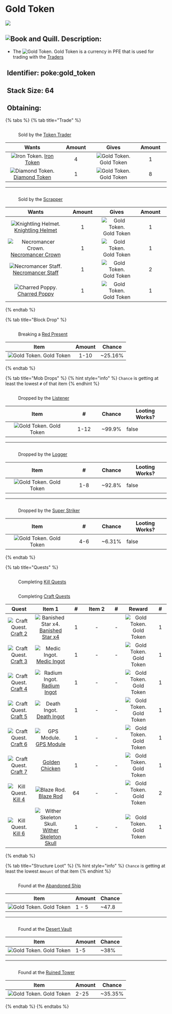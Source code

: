 # Gold Token

![](https://github.com/ItsMePok/PFE/assets/136857747/76b75bd2-9056-44b3-b46a-50dd77c6abf5)

## <img src="https://minecraft.wiki/images/Book_and_Quill_JE2_BE2.png?2128f" alt="Book and Quill." data-size="line"> Description: <a href="#description" id="description"></a>

* The <img src="https://github.com/user-attachments/assets/38611ec4-5bcf-4443-93cc-604b57f75a40" alt="Gold Token." data-size="line"> Gold Token is a currency in PFE that is used for trading with the [Traders](../../../mobs/traders/)

## <img src="https://minecraft.wiki/images/Name_Tag_JE2_BE2.png?cbdc1" alt="" data-size="line"> Identifier: **poke:gold\_token** <a href="#identifier" id="identifier"></a>

## <img src="https://minecraft.wiki/images/Light_Gray_Bundle_JE1_BE1.png?b552e" alt="" data-size="line"> Stack Size: 64 <a href="#stack-size" id="stack-size"></a>

## <img src="https://minecraft.wiki/images/thumb/Crafting_Table_JE4_BE3.png/150px-Crafting_Table_JE4_BE3.png?5767f" alt="" data-size="line"> Obtaining: <a href="#obtaining" id="obtaining"></a>

{% tabs %}
{% tab title="Trade" %}
<figure><img src="https://github.com/user-attachments/assets/30c5b799-c00c-4ecd-b540-59b99cce7cbe" alt=""><figcaption><p>Sold by the <a href="../../../mobs/traders/token-trader.md">Token Trader</a></p></figcaption></figure>

<table data-full-width="false"><thead><tr><th align="center">Wants</th><th width="88" align="center">Amount</th><th align="center">Gives</th><th width="85" align="center">Amount</th></tr></thead><tbody><tr><td align="center"><img src="https://github.com/user-attachments/assets/a056b672-08e5-4100-9d6d-b5b62be61be1" alt="Iron Token." data-size="line"> <a href="iron-token.md">Iron Token</a></td><td align="center">4</td><td align="center"><img src="https://github.com/user-attachments/assets/38611ec4-5bcf-4443-93cc-604b57f75a40" alt="Gold Token." data-size="line"> Gold Token</td><td align="center">1</td></tr><tr><td align="center"><img src="https://github.com/user-attachments/assets/343bd597-b2ac-46ba-85a1-b711385968ff" alt="Diamond Token." data-size="line"> <a href="diamond-token.md">Diamond Token</a></td><td align="center">1</td><td align="center"><img src="https://github.com/user-attachments/assets/38611ec4-5bcf-4443-93cc-604b57f75a40" alt="Gold Token." data-size="line"> Gold Token</td><td align="center">8</td></tr></tbody></table>

***

<figure><img src="https://github.com/user-attachments/assets/67ed9674-d15b-4ee5-9757-22c486b17bf1" alt=""><figcaption><p>Sold by the <a href="../../../mobs/traders/scrapper.md">Scrapper</a></p></figcaption></figure>

<table data-full-width="false"><thead><tr><th align="center">Wants</th><th width="88" align="center">Amount</th><th align="center">Gives</th><th width="85" align="center">Amount</th></tr></thead><tbody><tr><td align="center"><img src="https://github.com/user-attachments/assets/8111c426-ab44-45ce-9c07-58e80a288964" alt="Knightling Helmet." data-size="line"> <a href="../../../armor/knightling-helmet.md">Knightling Helmet</a></td><td align="center">1</td><td align="center"><img src="https://github.com/user-attachments/assets/38611ec4-5bcf-4443-93cc-604b57f75a40" alt="Gold Token." data-size="line"> Gold Token</td><td align="center">1</td></tr><tr><td align="center"><img src="https://github.com/user-attachments/assets/f4ee359f-7a23-44ba-8981-6c5bbdac1725" alt="Necromancer Crown." data-size="line"> <a href="../../../armor/cosmetics/offhand-cosmetics/necromancer-crown.md">Necromancer Crown</a></td><td align="center">1</td><td align="center"><img src="https://github.com/user-attachments/assets/38611ec4-5bcf-4443-93cc-604b57f75a40" alt="Gold Token." data-size="line"> Gold Token</td><td align="center">1</td></tr><tr><td align="center"><img src="https://github.com/user-attachments/assets/455a60a4-97f6-4aab-bbed-b7270c231835" alt="Necromancer Staff." data-size="line"> <a href="../../../tools/staffs/necromancer-staff.md">Necromancer Staff</a></td><td align="center">1</td><td align="center"><img src="https://github.com/user-attachments/assets/38611ec4-5bcf-4443-93cc-604b57f75a40" alt="Gold Token." data-size="line"> Gold Token</td><td align="center">2</td></tr><tr><td align="center"><img src="https://github.com/user-attachments/assets/cce6ba2c-ab4a-4a24-a10f-573629138b25" alt="Charred Poppy." data-size="line"> <a href="../../../blocks/misc/charred-poppy.md">Charred Poppy</a></td><td align="center">1</td><td align="center"><img src="https://github.com/user-attachments/assets/38611ec4-5bcf-4443-93cc-604b57f75a40" alt="Gold Token." data-size="line"> Gold Token</td><td align="center">1</td></tr></tbody></table>
{% endtab %}

{% tab title="Block Drop" %}
<figure><img src="https://github.com/user-attachments/assets/1bb9cac2-5c5d-44fc-9ad8-7e3934d76f5c" alt=""><figcaption><p>Breaking a <a href="../../../blocks/misc/red-present.md">Red Present</a> </p></figcaption></figure>

|                                                                    Item                                                                   | Amount |  Chance  |
| :---------------------------------------------------------------------------------------------------------------------------------------: | :----: | :------: |
| <img src="https://github.com/user-attachments/assets/38611ec4-5bcf-4443-93cc-604b57f75a40" alt="Gold Token." data-size="line"> Gold Token |  1-10  | \~25.16% |
{% endtab %}

{% tab title="Mob Drops" %}
{% hint style="info" %}
`Chance` is getting at least the lowest `#` of that item
{% endhint %}

<figure><img src="https://github.com/user-attachments/assets/f97af77c-129d-411d-9802-fc9a78c7bcd0" alt=""><figcaption><p>Dropped by the <a href="../../../mobs/bosses/the-listener.md">Listener</a></p></figcaption></figure>

<table><thead><tr><th align="center">Item</th><th width="78" align="center">#</th><th align="center">Chance</th><th data-type="checkbox">Looting Works?</th></tr></thead><tbody><tr><td align="center"><img src="https://github.com/user-attachments/assets/38611ec4-5bcf-4443-93cc-604b57f75a40" alt="Gold Token." data-size="line"> Gold Token</td><td align="center">1-12</td><td align="center">~99.9%</td><td>false</td></tr></tbody></table>

***

<figure><img src="https://github.com/user-attachments/assets/f6faa954-9386-48c6-94e1-2adcdd984d5b" alt=""><figcaption><p>Dropped by the <a href="../../../mobs/bosses/the-logger.md">Logger</a></p></figcaption></figure>

<table><thead><tr><th align="center">Item</th><th width="78" align="center">#</th><th align="center">Chance</th><th data-type="checkbox">Looting Works?</th></tr></thead><tbody><tr><td align="center"><img src="https://github.com/user-attachments/assets/38611ec4-5bcf-4443-93cc-604b57f75a40" alt="Gold Token." data-size="line"> Gold Token</td><td align="center">1-8</td><td align="center">~92.8%</td><td>false</td></tr></tbody></table>

***

<figure><img src="https://github.com/user-attachments/assets/dd6ddd88-a93f-4fd0-af0e-c56320652923" alt=""><figcaption><p>Dropped by the <a href="../../../mobs/bosses/super-striker.md">Super Striker</a></p></figcaption></figure>

<table><thead><tr><th align="center">Item</th><th width="78" align="center">#</th><th align="center">Chance</th><th data-type="checkbox">Looting Works?</th></tr></thead><tbody><tr><td align="center"><img src="https://github.com/user-attachments/assets/38611ec4-5bcf-4443-93cc-604b57f75a40" alt="Gold Token." data-size="line"> Gold Token</td><td align="center">4-6</td><td align="center">~6.31%</td><td>false</td></tr></tbody></table>
{% endtab %}

{% tab title="Quests" %}
<div><figure><img src="https://github.com/user-attachments/assets/73bf5dab-49dd-404a-9e48-4f2389960cf4" alt=""><figcaption><p>Completing <a href="../../quests/kill-quests.md">Kill Quests</a></p></figcaption></figure> <figure><img src="https://github.com/user-attachments/assets/1a8910ab-b4c3-4c4b-afec-d6d21ac716a8" alt=""><figcaption><p>Completing <a href="../../quests/craft-quests.md">Craft Quests</a></p></figcaption></figure></div>

<table><thead><tr><th width="114" align="center">Quest</th><th width="155" align="center">Item 1</th><th width="53" align="center">#</th><th width="137" align="center">Item 2</th><th width="54" align="center">#</th><th width="133" align="center">Reward</th><th width="53" align="center">#</th></tr></thead><tbody><tr><td align="center"><img src="https://github.com/user-attachments/assets/e2fed163-9b58-4314-8f19-c026581aa0dd" alt="Craft Quest." data-size="line"> <a href="../../quests/craft-quests.md">Craft 2</a></td><td align="center"><img src="https://github.com/ItsMePok/PFE/assets/136857747/fe59da80-6212-4204-9d12-39e0bdbc55ff" alt="Banished Star x4." data-size="line"> <a href="../../banished-stars/banished-star-x4.md">Banished Star x4</a></td><td align="center">1</td><td align="center">-</td><td align="center">-</td><td align="center"><img src="https://github.com/user-attachments/assets/38611ec4-5bcf-4443-93cc-604b57f75a40" alt="Gold Token." data-size="line"> Gold Token</td><td align="center">1</td></tr><tr><td align="center"><img src="https://github.com/user-attachments/assets/e2fed163-9b58-4314-8f19-c026581aa0dd" alt="Craft Quest." data-size="line"> <a href="../../quests/craft-quests.md">Craft 3</a></td><td align="center"><img src="https://github.com/user-attachments/assets/43621ea1-5a1c-4853-93fd-1206f44ea315" alt="Medic Ingot." data-size="line"> <a href="../../ingots/medic-ingot.md">Medic Ingot</a></td><td align="center">1</td><td align="center">-</td><td align="center">-</td><td align="center"><img src="https://github.com/user-attachments/assets/38611ec4-5bcf-4443-93cc-604b57f75a40" alt="Gold Token." data-size="line"> Gold Token</td><td align="center">1</td></tr><tr><td align="center"><img src="https://github.com/user-attachments/assets/e2fed163-9b58-4314-8f19-c026581aa0dd" alt="Craft Quest." data-size="line"> <a href="../../quests/craft-quests.md">Craft 4</a></td><td align="center"><img src="https://github.com/user-attachments/assets/53a75b18-e659-4b0e-801a-209b9bdb039b" alt="Radium Ingot." data-size="line"> <a href="../../ingots/radium-ingot.md">Radium Ingot</a></td><td align="center">1</td><td align="center">-</td><td align="center">-</td><td align="center"><img src="https://github.com/user-attachments/assets/38611ec4-5bcf-4443-93cc-604b57f75a40" alt="Gold Token." data-size="line"> Gold Token</td><td align="center">1</td></tr><tr><td align="center"><img src="https://github.com/user-attachments/assets/e2fed163-9b58-4314-8f19-c026581aa0dd" alt="Craft Quest." data-size="line"> <a href="../../quests/craft-quests.md">Craft 5</a></td><td align="center"><img src="https://github.com/user-attachments/assets/f4818c7c-f8c9-4218-b546-70a6a439e4cb" alt="Death Ingot." data-size="line"> <a href="../../ingots/death-ingot.md">Death Ingot</a></td><td align="center">1</td><td align="center">-</td><td align="center">-</td><td align="center"><img src="https://github.com/user-attachments/assets/38611ec4-5bcf-4443-93cc-604b57f75a40" alt="Gold Token." data-size="line"> Gold Token</td><td align="center">1</td></tr><tr><td align="center"><img src="https://github.com/user-attachments/assets/e2fed163-9b58-4314-8f19-c026581aa0dd" alt="Craft Quest." data-size="line"> <a href="../../quests/craft-quests.md">Craft 6</a></td><td align="center"><img src="https://github.com/user-attachments/assets/e86a7ee9-4449-47a6-9164-6b435c473780" alt="GPS Module." data-size="line"> <a href="../../crafting-components/gps-module.md">GPS Module</a></td><td align="center">1</td><td align="center">-</td><td align="center">-</td><td align="center"><img src="https://github.com/user-attachments/assets/38611ec4-5bcf-4443-93cc-604b57f75a40" alt="Gold Token." data-size="line"> Gold Token</td><td align="center">1</td></tr><tr><td align="center"><img src="https://github.com/user-attachments/assets/e2fed163-9b58-4314-8f19-c026581aa0dd" alt="Craft Quest." data-size="line"> <a href="../../quests/craft-quests.md">Craft 7</a></td><td align="center"><img src="https://github.com/user-attachments/assets/7767df33-d254-42bd-bedd-341ecf4ef2a3" alt="" data-size="line"> <a href="../../foods/golden-chicken.md">Golden Chicken</a></td><td align="center">1</td><td align="center">-</td><td align="center">-</td><td align="center"><img src="https://github.com/user-attachments/assets/38611ec4-5bcf-4443-93cc-604b57f75a40" alt="Gold Token." data-size="line"> Gold Token</td><td align="center">1</td></tr><tr><td align="center"><img src="https://github.com/user-attachments/assets/9e31ecd4-8d75-4aa5-bbdc-fd12405a6916" alt="Kill Quest." data-size="line"> <a href="../../quests/kill-quests.md">Kill 4</a></td><td align="center"><img src="https://minecraft.wiki/images/Blaze_Rod_JE1_BE1.png?ae16e" alt="Blaze Rod." data-size="line"> <a href="https://minecraft.wiki/w/Blaze_Rod">Blaze Rod</a></td><td align="center">64</td><td align="center">-</td><td align="center">-</td><td align="center"><img src="https://github.com/user-attachments/assets/38611ec4-5bcf-4443-93cc-604b57f75a40" alt="Gold Token." data-size="line"> Gold Token</td><td align="center">2</td></tr><tr><td align="center"><img src="https://github.com/user-attachments/assets/9e31ecd4-8d75-4aa5-bbdc-fd12405a6916" alt="Kill Quest." data-size="line"> <a href="../../quests/kill-quests.md">Kill 6</a></td><td align="center"><img src="https://minecraft.wiki/images/Wither_Skeleton_Skull_(S)_JE2.png?0a739" alt="Wither Skeleton Skull." data-size="line"> <a href="https://minecraft.wiki/w/Wither_Skeleton_Skull">Wither Skeleton Skull</a></td><td align="center">1</td><td align="center">-</td><td align="center">-</td><td align="center"><img src="https://github.com/user-attachments/assets/38611ec4-5bcf-4443-93cc-604b57f75a40" alt="Gold Token." data-size="line"> Gold Token</td><td align="center">1</td></tr></tbody></table>
{% endtab %}

{% tab title="Structure Loot" %}
{% hint style="info" %}
`Chance` is getting at least the lowest `Amount` of that item
{% endhint %}

<figure><img src="https://github.com/user-attachments/assets/ecb51b78-8302-4409-b89a-e3cc08226e4b" alt=""><figcaption><p>Found at the <a href="../../../sturctures/abandoned-ship.md">Abandoned Ship</a></p></figcaption></figure>

| Item                                                                                                                                      | Amount | Chance |
| ----------------------------------------------------------------------------------------------------------------------------------------- | ------ | ------ |
| <img src="https://github.com/user-attachments/assets/38611ec4-5bcf-4443-93cc-604b57f75a40" alt="Gold Token." data-size="line"> Gold Token | 1 - 5  | \~47.8 |

***

<figure><img src="https://github.com/user-attachments/assets/34815cbb-7336-49bb-9ffc-adb812a142d1" alt=""><figcaption><p>Found at the <a href="../../../sturctures/desert-vault.md">Desert Vault</a></p></figcaption></figure>

| Item                                                                                                                                      | Amount | Chance |
| ----------------------------------------------------------------------------------------------------------------------------------------- | ------ | ------ |
| <img src="https://github.com/user-attachments/assets/38611ec4-5bcf-4443-93cc-604b57f75a40" alt="Gold Token." data-size="line"> Gold Token | 1-5    | \~38%  |

***

<figure><img src="https://github.com/user-attachments/assets/2eb92e8c-cea5-4abc-9c21-1bb37642558e" alt=""><figcaption><p>Found at the <a href="../../../sturctures/ruined-tower.md">Ruined Tower</a></p></figcaption></figure>

| Item                                                                                                                                      | Amount | Chance   |
| ----------------------------------------------------------------------------------------------------------------------------------------- | ------ | -------- |
| <img src="https://github.com/user-attachments/assets/38611ec4-5bcf-4443-93cc-604b57f75a40" alt="Gold Token." data-size="line"> Gold Token | 2-25   | \~35.35% |
{% endtab %}
{% endtabs %}
